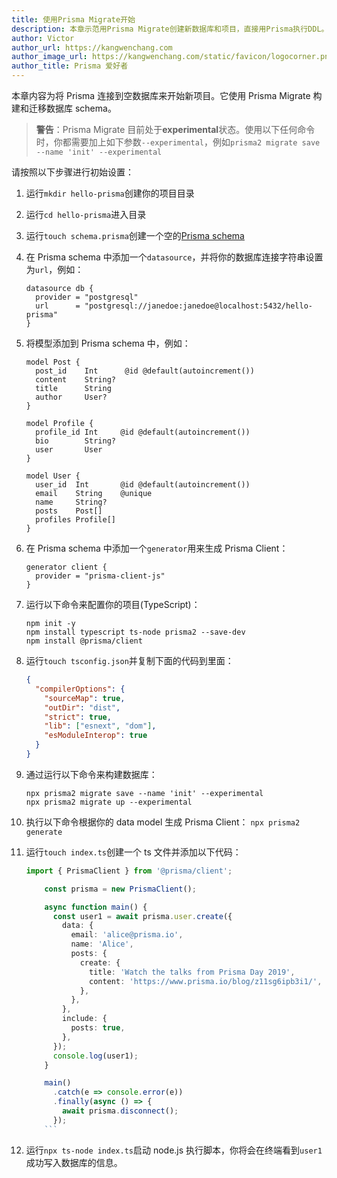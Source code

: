 ```yaml
---
title: 使用Prisma Migrate开始
description: 本章示范用Prisma Migrate创建新数据库和项目，直接用Prisma执行DDL。
author: Victor
author_url: https://kangwenchang.com
author_image_url: https://kangwenchang.com/static/favicon/logocorner.png
author_title: Prisma 爱好者
---
```


本章内容为将 Prisma 连接到空数据库来开始新项目。它使用 Prisma Migrate 构建和迁移数据库 schema。

> **警告**：Prisma Migrate 目前处于**experimental**状态。使用以下任何命令时，你都需要加上如下参数`--experimental`，例如`prisma2 migrate save --name 'init' --experimental`

请按照以下步骤进行初始设置：

1.  运行`mkdir hello-prisma`创建你的项目目录
2.  运行`cd hello-prisma`进入目录
3.  运行`touch schema.prisma`创建一个空的[Pri​​sma schema](../../prisma-schema-file.md)
4.  在 Prisma schema 中添加一个`datasource`，并将你的数据库连接字符串设置为`url`，例如：
    ```prisma
    datasource db {
      provider = "postgresql"
      url      = "postgresql://janedoe:janedoe@localhost:5432/hello-prisma"
    }
    ```
5.  将模型添加到 Prisma schema 中，例如：

    ```prisma
    model Post {
      post_id    Int      @id @default(autoincrement())
      content    String?
      title      String
      author     User?
    }

    model Profile {
      profile_id Int     @id @default(autoincrement())
      bio        String?
      user       User
    }

    model User {
      user_id  Int       @id @default(autoincrement())
      email    String    @unique
      name     String?
      posts    Post[]
      profiles Profile[]
    }
    ```

6.  在 Prisma schema 中添加一个`generator`用来生成 Prisma Client：
    ```prisma
    generator client {
      provider = "prisma-client-js"
    }
    ```
7.  运行以下命令来配置你的项目(TypeScript)：
    ```
    npm init -y
    npm install typescript ts-node prisma2 --save-dev
    npm install @prisma/client
    ```
8.  运行`touch tsconfig.json`并复制下面的代码到里面：
    ```json
    {
      "compilerOptions": {
        "sourceMap": true,
        "outDir": "dist",
        "strict": true,
        "lib": ["esnext", "dom"],
        "esModuleInterop": true
      }
    }
    ```
9.  通过运行以下命令来构建数据库：
    ```
    npx prisma2 migrate save --name 'init' --experimental
    npx prisma2 migrate up --experimental
    ```
10. 执行以下命令根据你的 data model 生成 Prisma Client：
    `npx prisma2 generate`
11. 运行`touch index.ts`创建一个 ts 文件并添加以下代码：

    ````ts
    import { PrismaClient } from '@prisma/client';

        const prisma = new PrismaClient();

        async function main() {
          const user1 = await prisma.user.create({
            data: {
              email: 'alice@prisma.io',
              name: 'Alice',
              posts: {
                create: {
                  title: 'Watch the talks from Prisma Day 2019',
                  content: 'https://www.prisma.io/blog/z11sg6ipb3i1/',
                },
              },
            },
            include: {
              posts: true,
            },
          });
          console.log(user1);
        }

        main()
          .catch(e => console.error(e))
          .finally(async () => {
            await prisma.disconnect();
          });
        ```

    ````

12. 运行`npx ts-node index.ts`启动 node.js 执行脚本，你将会在终端看到`user1`成功写入数据库的信息。
